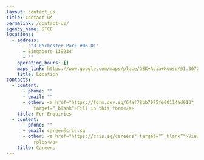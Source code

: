 ```yaml
---
layout: contact_us
title: Contact Us
permalink: /contact-us/
agency_name: STCC
locations:
  - address:
      - "23 Rochester Park #06-01"
      - Singapore 139234
      - ""
    operating_hours: []
    maps_link: https://www.google.com/maps/place/GSK+Asia+House/@1.3072048,103.7850027,17z/data=!3m1!4b1!4m6!3m5!1s0x31da1a42ca01ebf1:0x2981501498878338!8m2!3d1.3072048!4d103.7871914!16s%2Fg%2F11dxkv5272?entry=ttu
    title: Location
contacts:
  - content:
      - phone: ""
      - email: ""
      - other: <a href="https://form.gov.sg/64af78bb7075fe00114ad913"
          target="_blank">Fill in this form</a>
    title: For Enquiries
  - content:
      - phone: ""
      - email: career@cris.sg
      - other: <a href="https://cris.sg/careers" target="”_blank”">View available
          roles</a>
    title: Careers
---
```

